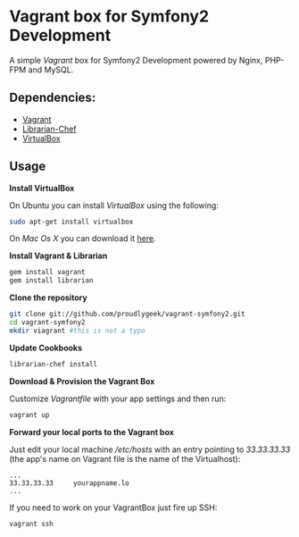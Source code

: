 # Vagrant box for Symfony2 Development #

A simple *Vagrant* box for Symfony2 Development powered by Nginx, PHP-FPM and MySQL.

## Dependencies: ##
-  [Vagrant][1]
-  [Librarian-Chef][2]
-  [VirtualBox][3]

## Usage ##

**Install VirtualBox**

On Ubuntu you can install *VirtualBox* using the following:
```bash
sudo apt-get install virtualbox
```

On *Mac Os X* you can download it [here][3].

**Install Vagrant & Librarian**
```bash
gem install vagrant
gem install librarian
```

**Clone the repository**

```bash
git clone git://github.com/proudlygeek/vagrant-symfony2.git
cd vagrant-symfony2
mkdir viagrant #this is not a typo

```




**Update Cookbooks**

```bash
librarian-chef install
```

**Download & Provision the Vagrant Box**

Customize *Vagrantfile* with your app settings and then run:

```bash
vagrant up
```

**Forward your local ports to the Vagrant box**

Just edit your local machine */etc/hosts* with an entry pointing to *33.33.33.33* (the app's name on Vagrant file is the name of the Virtualhost):

```
...
33.33.33.33     yourappname.lo
...
```

If you need to work on your VagrantBox just fire up SSH:

```bash
vagrant ssh
```


[1]: http://www.vagrantup.com/
[2]: https://github.com/applicationsonline/librarian
[3]: https://www.virtualbox.org/wiki/Downloads
